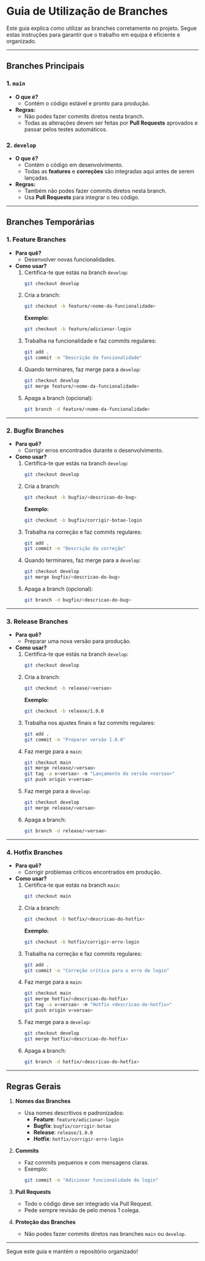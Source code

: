 # Guia de Utilização de Branches

Este guia explica como utilizar as branches corretamente no projeto. Segue estas instruções para garantir que o trabalho em equipa é eficiente e organizado.

---

## **Branches Principais**

### 1. `main`
- **O que é?**
  - Contém o código estável e pronto para produção.
- **Regras:**
  - Não podes fazer commits diretos nesta branch.
  - Todas as alterações devem ser feitas por **Pull Requests** aprovados e passar pelos testes automáticos.

### 2. `develop`
- **O que é?**
  - Contém o código em desenvolvimento.
  - Todas as **features** e **correções** são integradas aqui antes de serem lançadas.
- **Regras:**
  - Também não podes fazer commits diretos nesta branch.
  - Usa **Pull Requests** para integrar o teu código.

---

## **Branches Temporárias**

### 1. Feature Branches
- **Para quê?**
  - Desenvolver novas funcionalidades.
- **Como usar?**
  1. Certifica-te que estás na branch `develop`:
     ```bash
     git checkout develop
     ```
  2. Cria a branch:
     ```bash
     git checkout -b feature/<nome-da-funcionalidade>
     ```
     **Exemplo:**  
     ```bash
     git checkout -b feature/adicionar-login
     ```
  3. Trabalha na funcionalidade e faz commits regulares:
     ```bash
     git add .
     git commit -m "Descrição da funcionalidade"
     ```
  4. Quando terminares, faz merge para a `develop`:
     ```bash
     git checkout develop
     git merge feature/<nome-da-funcionalidade>
     ```
  5. Apaga a branch (opcional):
     ```bash
     git branch -d feature/<nome-da-funcionalidade>
     ```

---

### 2. Bugfix Branches
- **Para quê?**
  - Corrigir erros encontrados durante o desenvolvimento.
- **Como usar?**
  1. Certifica-te que estás na branch `develop`:
     ```bash
     git checkout develop
     ```
  2. Cria a branch:
     ```bash
     git checkout -b bugfix/<descricao-do-bug>
     ```
     **Exemplo:**  
     ```bash
     git checkout -b bugfix/corrigir-botao-login
     ```
  3. Trabalha na correção e faz commits regulares:
     ```bash
     git add .
     git commit -m "Descrição da correção"
     ```
  4. Quando terminares, faz merge para a `develop`:
     ```bash
     git checkout develop
     git merge bugfix/<descricao-do-bug>
     ```
  5. Apaga a branch (opcional):
     ```bash
     git branch -d bugfix/<descricao-do-bug>
     ```

---

### 3. Release Branches
- **Para quê?**
  - Preparar uma nova versão para produção.
- **Como usar?**
  1. Certifica-te que estás na branch `develop`:
     ```bash
     git checkout develop
     ```
  2. Cria a branch:
     ```bash
     git checkout -b release/<versao>
     ```
     **Exemplo:**  
     ```bash
     git checkout -b release/1.0.0
     ```
  3. Trabalha nos ajustes finais e faz commits regulares:
     ```bash
     git add .
     git commit -m "Preparar versão 1.0.0"
     ```
  4. Faz merge para a `main`:
     ```bash
     git checkout main
     git merge release/<versao>
     git tag -a v<versao> -m "Lançamento da versão <versao>"
     git push origin v<versao>
     ```
  5. Faz merge para a `develop`:
     ```bash
     git checkout develop
     git merge release/<versao>
     ```
  6. Apaga a branch:
     ```bash
     git branch -d release/<versao>
     ```

---

### 4. Hotfix Branches
- **Para quê?**
  - Corrigir problemas críticos encontrados em produção.
- **Como usar?**
  1. Certifica-te que estás na branch `main`:
     ```bash
     git checkout main
     ```
  2. Cria a branch:
     ```bash
     git checkout -b hotfix/<descricao-do-hotfix>
     ```
     **Exemplo:**  
     ```bash
     git checkout -b hotfix/corrigir-erro-login
     ```
  3. Trabalha na correção e faz commits regulares:
     ```bash
     git add .
     git commit -m "Correção crítica para o erro de login"
     ```
  4. Faz merge para a `main`:
     ```bash
     git checkout main
     git merge hotfix/<descricao-do-hotfix>
     git tag -a v<versao> -m "Hotfix <descricao-do-hotfix>"
     git push origin v<versao>
     ```
  5. Faz merge para a `develop`:
     ```bash
     git checkout develop
     git merge hotfix/<descricao-do-hotfix>
     ```
  6. Apaga a branch:
     ```bash
     git branch -d hotfix/<descricao-do-hotfix>
     ```

---

## **Regras Gerais**
1. **Nomes das Branches**
   - Usa nomes descritivos e padronizados:
     - **Feature**: `feature/adicionar-login`
     - **Bugfix**: `bugfix/corrigir-botao`
     - **Release**: `release/1.0.0`
     - **Hotfix**: `hotfix/corrigir-erro-login`

2. **Commits**
   - Faz commits pequenos e com mensagens claras.
   - Exemplo:
     ```bash
     git commit -m "Adicionar funcionalidade de login"
     ```

3. **Pull Requests**
   - Todo o código deve ser integrado via Pull Request.
   - Pede sempre revisão de pelo menos 1 colega.

4. **Proteção das Branches**
   - Não podes fazer commits diretos nas branches `main` ou `develop`.

---

Segue este guia e mantém o repositório organizado!
